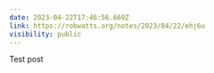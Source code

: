 ```yaml
---
date: 2023-04-22T17:46:56.660Z
link: https://robwatts.org/notes/2023/04/22/ehj6u
visibility: public
---
```

Test post
